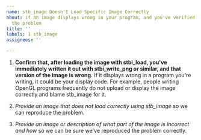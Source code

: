 ```yaml
---
name: stb_image Doesn't Load Specific Image Correctly
about: if an image displays wrong in your program, and you've verified stb_image is
  the problem
title: ''
labels: 1 stb_image
assignees: ''

---
```


1. **Confirm that, after loading the image with stbi_load, you've immediately written it out with stbi_write_png or similar, and that version of the image is wrong.** If it displays wrong in a program you're writing, it could be your display code. For example, people writing OpenGL programs frequently do not upload or display the image correctly and blame stb_image for it.

2. *Provide an image that does not load correctly using stb_image* so we can reproduce the problem.

3. *Provide an image or description of what part of the image is incorrect and how* so we can be sure we've reproduced the problem correctly.
